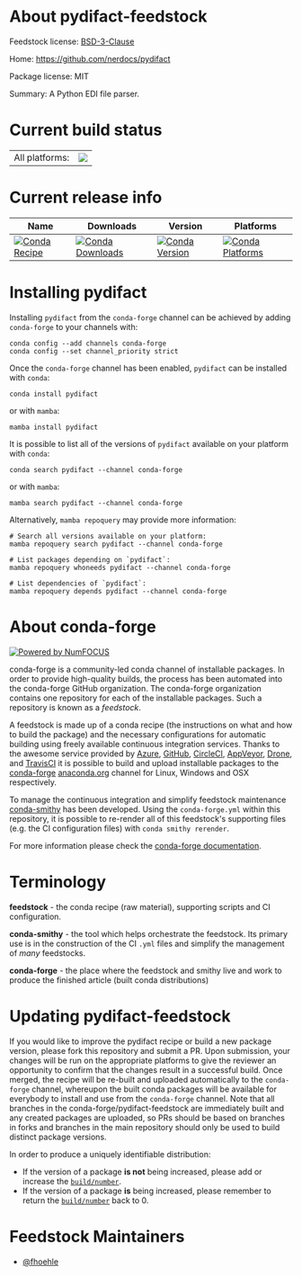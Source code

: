 About pydifact-feedstock
========================

Feedstock license: [BSD-3-Clause](https://github.com/conda-forge/pydifact-feedstock/blob/main/LICENSE.txt)

Home: https://github.com/nerdocs/pydifact

Package license: MIT

Summary: A Python EDI file parser.

Current build status
====================


<table><tr><td>All platforms:</td>
    <td>
      <a href="https://dev.azure.com/conda-forge/feedstock-builds/_build/latest?definitionId=10778&branchName=main">
        <img src="https://dev.azure.com/conda-forge/feedstock-builds/_apis/build/status/pydifact-feedstock?branchName=main">
      </a>
    </td>
  </tr>
</table>

Current release info
====================

| Name | Downloads | Version | Platforms |
| --- | --- | --- | --- |
| [![Conda Recipe](https://img.shields.io/badge/recipe-pydifact-green.svg)](https://anaconda.org/conda-forge/pydifact) | [![Conda Downloads](https://img.shields.io/conda/dn/conda-forge/pydifact.svg)](https://anaconda.org/conda-forge/pydifact) | [![Conda Version](https://img.shields.io/conda/vn/conda-forge/pydifact.svg)](https://anaconda.org/conda-forge/pydifact) | [![Conda Platforms](https://img.shields.io/conda/pn/conda-forge/pydifact.svg)](https://anaconda.org/conda-forge/pydifact) |

Installing pydifact
===================

Installing `pydifact` from the `conda-forge` channel can be achieved by adding `conda-forge` to your channels with:

```
conda config --add channels conda-forge
conda config --set channel_priority strict
```

Once the `conda-forge` channel has been enabled, `pydifact` can be installed with `conda`:

```
conda install pydifact
```

or with `mamba`:

```
mamba install pydifact
```

It is possible to list all of the versions of `pydifact` available on your platform with `conda`:

```
conda search pydifact --channel conda-forge
```

or with `mamba`:

```
mamba search pydifact --channel conda-forge
```

Alternatively, `mamba repoquery` may provide more information:

```
# Search all versions available on your platform:
mamba repoquery search pydifact --channel conda-forge

# List packages depending on `pydifact`:
mamba repoquery whoneeds pydifact --channel conda-forge

# List dependencies of `pydifact`:
mamba repoquery depends pydifact --channel conda-forge
```


About conda-forge
=================

[![Powered by
NumFOCUS](https://img.shields.io/badge/powered%20by-NumFOCUS-orange.svg?style=flat&colorA=E1523D&colorB=007D8A)](https://numfocus.org)

conda-forge is a community-led conda channel of installable packages.
In order to provide high-quality builds, the process has been automated into the
conda-forge GitHub organization. The conda-forge organization contains one repository
for each of the installable packages. Such a repository is known as a *feedstock*.

A feedstock is made up of a conda recipe (the instructions on what and how to build
the package) and the necessary configurations for automatic building using freely
available continuous integration services. Thanks to the awesome service provided by
[Azure](https://azure.microsoft.com/en-us/services/devops/), [GitHub](https://github.com/),
[CircleCI](https://circleci.com/), [AppVeyor](https://www.appveyor.com/),
[Drone](https://cloud.drone.io/welcome), and [TravisCI](https://travis-ci.com/)
it is possible to build and upload installable packages to the
[conda-forge](https://anaconda.org/conda-forge) [anaconda.org](https://anaconda.org/)
channel for Linux, Windows and OSX respectively.

To manage the continuous integration and simplify feedstock maintenance
[conda-smithy](https://github.com/conda-forge/conda-smithy) has been developed.
Using the ``conda-forge.yml`` within this repository, it is possible to re-render all of
this feedstock's supporting files (e.g. the CI configuration files) with ``conda smithy rerender``.

For more information please check the [conda-forge documentation](https://conda-forge.org/docs/).

Terminology
===========

**feedstock** - the conda recipe (raw material), supporting scripts and CI configuration.

**conda-smithy** - the tool which helps orchestrate the feedstock.
                   Its primary use is in the construction of the CI ``.yml`` files
                   and simplify the management of *many* feedstocks.

**conda-forge** - the place where the feedstock and smithy live and work to
                  produce the finished article (built conda distributions)


Updating pydifact-feedstock
===========================

If you would like to improve the pydifact recipe or build a new
package version, please fork this repository and submit a PR. Upon submission,
your changes will be run on the appropriate platforms to give the reviewer an
opportunity to confirm that the changes result in a successful build. Once
merged, the recipe will be re-built and uploaded automatically to the
`conda-forge` channel, whereupon the built conda packages will be available for
everybody to install and use from the `conda-forge` channel.
Note that all branches in the conda-forge/pydifact-feedstock are
immediately built and any created packages are uploaded, so PRs should be based
on branches in forks and branches in the main repository should only be used to
build distinct package versions.

In order to produce a uniquely identifiable distribution:
 * If the version of a package **is not** being increased, please add or increase
   the [``build/number``](https://docs.conda.io/projects/conda-build/en/latest/resources/define-metadata.html#build-number-and-string).
 * If the version of a package **is** being increased, please remember to return
   the [``build/number``](https://docs.conda.io/projects/conda-build/en/latest/resources/define-metadata.html#build-number-and-string)
   back to 0.

Feedstock Maintainers
=====================

* [@fhoehle](https://github.com/fhoehle/)


